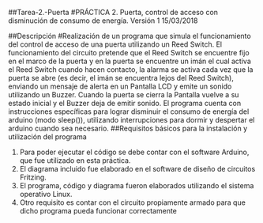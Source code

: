 ##Tarea-2.-Puerta
#PRÁCTICA 2. Puerta, control de acceso con disminución de consumo de energía. Versión 1	15/03/2018

##Descripción
#Realización de un programa que simula el funcionamiento del control de acceso de una puerta utilizando un Reed Switch. El funcionamiento del circuito pretende que el Reed Switch se encuentre fijo en el marco de la puerta y en la puerta se encuentre un imán el cual activa el Reed Switch cuando hacen contacto, la alarma se activa cada vez que la puerta se abre (es decir, el imán se encuentra lejos del Reed Switch), enviando un mensaje de alerta en un Pantalla LCD y emite un sonido utilizando un Buzzer. Cuando la puerta se cierra la Pantalla vuelve a su estado inicial y el Buzzer deja de emitir sonido. El programa cuenta con instrucciones específicas para lograr disminuir el consumo de energía del arduino (modo sleep()), utilizando interrupciones para dormir y despertar el arduino cuando sea necesario.
##Requisitos básicos para la instalación y utilización del programa
1. Para poder ejecutar el código se debe contar con el software Arduino, que fue utilizado en esta práctica.
2. El diagrama incluido fue elaborado en el software de diseño de circuitos Fritzing.
3. El programa, código y diagrama fueron elaborados utilizando el sistema operativo Linux.
4. Otro requisito es contar con el circuito propiamente armado para que dicho programa pueda funcionar correctamente
